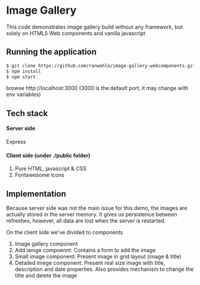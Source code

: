 # Image Gallery 

This code demonstrates image gallery build without any framework, but solely on HTML5 Web components and vanilla javascript

## Running the application
```bash
$ git clone https://github.com/ranwahle/image-gallery-webcomponents.git
$ npm install
$ npm start
```  

browse http://localhost:3000 
(3000 is the default port, it may change with env variables)


## Tech stack 
    
  #### Server side 
   Express 
   
  #### Client side (under ./public folder)
   1. Pure HTML, javascript & CSS 
   2. Fontawesome icons    
    


## Implementation

Because server side was not the main issue for this demo, the images are actually stored in the server memory. 
It gives us persistence between refreshes, however, all data are lost when the server is restarted.

On the client side we've divided to components

1. Image gallery component
2. Add iamge compoennt: Contains a form to add the image 
3. Small image component: Present image in grid layout (image & title)
4. Detailed imege component: Present real size image with title, description and date properties.
    Also provides mechanism to change the title and delete the image
     
    
